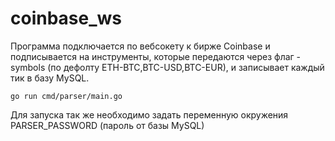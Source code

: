# coinbase_ws

Программа подключается по вебсокету к бирже Coinbase и подписывается на инструменты, которые передаются через флаг -symbols (по дефолту ETH-BTC,BTC-USD,BTC-EUR), и записывает каждый тик в базу MySQL.

    go run cmd/parser/main.go

Для запуска так же необходимо задать переменную окружения PARSER_PASSWORD (пароль от базы MySQL)

